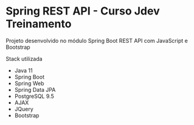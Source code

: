 # Spring REST API - Curso Jdev Treinamento

Projeto desenvolvido no módulo Spring Boot REST API com JavaScript e Bootstrap

Stack utilizada
* Java 11
* Spring Boot
* Spring Web
* Spring Data JPA
* PostgreSQL 9.5
* AJAX
* JQuery
* Bootstrap
